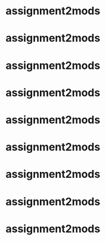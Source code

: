 # assignment2mods
# assignment2mods
# assignment2mods
# assignment2mods
# assignment2mods
# assignment2mods
# assignment2mods
# assignment2mods
# assignment2mods
